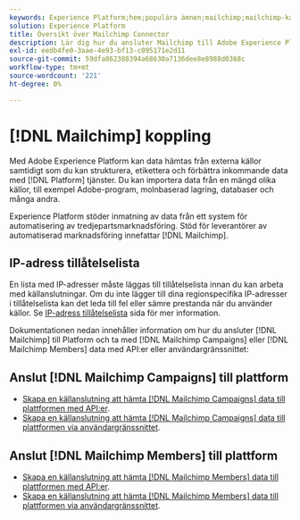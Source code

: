 ```yaml
---
keywords: Experience Platform;hem;populära ämnen;mailchimp;mailchimp-kampanjer;mailchimp-medlemmar
solution: Experience Platform
title: Översikt över Mailchimp Connector
description: Lär dig hur du ansluter Mailchimp till Adobe Experience Platform med API:er eller användargränssnittet.
exl-id: eedb4fe0-3aae-4e93-bf13-c095171e2d11
source-git-commit: 59dfa862388394a68630a7136dee8e8988d0368c
workflow-type: tm+mt
source-wordcount: '221'
ht-degree: 0%

---
```


# [!DNL Mailchimp] koppling

Med Adobe Experience Platform kan data hämtas från externa källor samtidigt som du kan strukturera, etikettera och förbättra inkommande data med [!DNL Platform] tjänster. Du kan importera data från en mängd olika källor, till exempel Adobe-program, molnbaserad lagring, databaser och många andra.

Experience Platform stöder inmatning av data från ett system för automatisering av tredjepartsmarknadsföring. Stöd för leverantörer av automatiserad marknadsföring innefattar [!DNL Mailchimp].

## IP-adress tillåtelselista

En lista med IP-adresser måste läggas till tillåtelselista innan du kan arbeta med källanslutningar. Om du inte lägger till dina regionspecifika IP-adresser i tillåtelselista kan det leda till fel eller sämre prestanda när du använder källor. Se [IP-adress tillåtelselista](../../ip-address-allow-list.md) sida för mer information.

Dokumentationen nedan innehåller information om hur du ansluter [!DNL Mailchimp] till Platform och ta med [!DNL Mailchimp Campaigns] eller [!DNL Mailchimp Members] data med API:er eller användargränssnittet:

## Anslut [!DNL Mailchimp Campaigns] till plattform

* [Skapa en källanslutning att hämta [!DNL Mailchimp Campaigns] data till plattformen med API:er](../../tutorials/api/create/marketing-automation/mailchimp-campaign.md).
* [Skapa en källanslutning att hämta [!DNL Mailchimp Campaigns] data till plattformen via användargränssnittet](../../tutorials/ui/create/marketing-automation/mailchimp-campaigns.md).

## Anslut [!DNL Mailchimp Members] till plattform

* [Skapa en källanslutning att hämta [!DNL Mailchimp Members] data till plattformen med API:er](../../tutorials/api/create/marketing-automation/mailchimp-members.md).
* [Skapa en källanslutning att hämta [!DNL Mailchimp Members] data till plattformen via användargränssnittet](../../tutorials/ui/create/marketing-automation/mailchimp-members.md).